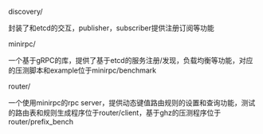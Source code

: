discovery/


封装了和etcd的交互，publisher，subscriber提供注册订阅等功能


minirpc/


一个基于gRPC的库，提供了基于etcd的服务注册/发现，负载均衡等功能，对应的压测脚本和example位于minirpc/benchmark


router/


一个使用minirpc的rpc server，提供动态键值路由规则的设置和查询功能，测试的路由表和规则生成程序位于router/client，基于ghz的压测程序位于router/prefix_bench
